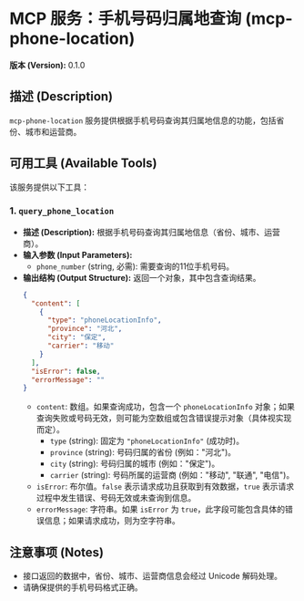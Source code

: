 # MCP 服务：手机号码归属地查询 (mcp-phone-location)

**版本 (Version):** 0.1.0

## 描述 (Description)

`mcp-phone-location`
服务提供根据手机号码查询其归属地信息的功能，包括省份、城市和运营商。

## 可用工具 (Available Tools)

该服务提供以下工具：

### 1. `query_phone_location`

- **描述 (Description):** 根据手机号码查询其归属地信息（省份、城市、运营商）。
- **输入参数 (Input Parameters):**
  - `phone_number` (string, 必需): 需要查询的11位手机号码。
- **输出结构 (Output Structure):** 返回一个对象，其中包含查询结果。
  ```json
  {
    "content": [
      {
        "type": "phoneLocationInfo",
        "province": "河北",
        "city": "保定",
        "carrier": "移动"
      }
    ],
    "isError": false,
    "errorMessage": ""
  }
  ```
  - `content`: 数组。如果查询成功，包含一个 `phoneLocationInfo`
    对象；如果查询失败或号码无效，则可能为空数组或包含错误提示对象（具体视实现而定）。
    - `type` (string): 固定为 `"phoneLocationInfo"` (成功时)。
    - `province` (string): 号码归属的省份 (例如："河北")。
    - `city` (string): 号码归属的城市 (例如："保定")。
    - `carrier` (string): 号码所属的运营商 (例如："移动", "联通", "电信")。
  - `isError`: 布尔值。`false` 表示请求成功且获取到有效数据，`true`
    表示请求过程中发生错误、号码无效或未查询到信息。
  - `errorMessage`: 字符串。如果 `isError` 为
    `true`，此字段可能包含具体的错误信息；如果请求成功，则为空字符串。

## 注意事项 (Notes)

- 接口返回的数据中，省份、城市、运营商信息会经过 Unicode 解码处理。
- 请确保提供的手机号码格式正确。
